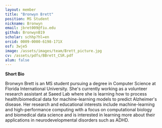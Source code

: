```yaml
---
layout: member
title: "Bronwyn Brett"
position: MS Student
nickname: Bronwyn
email: jbret009@fiu.edu
github: BronwynB19
scholar: schhp?hl=en
orcid: 0009-0000-6198-171X
osf: 3wje5
image: /assets/images/team/Brett_picture.jpg
cv: /assets/pdfs/BBrett_CSR.pdf
alum: false
---
```

**Short Bio**

Bronwyn Brett is an MS student pursuing a degree in Computer Science at Florida International University. She's currently working as a volunteer research assistant at Saeed Lab where she is learning how to process health/biomedical data for machine-learning models to predict Alzheimer's disease. Her research and educational interests include machine-learning and high-performance computing with a focus on computational biology and biomedical data science and is interested in learning more about their applications in neurodevelopmental disorders such as ADHD.
